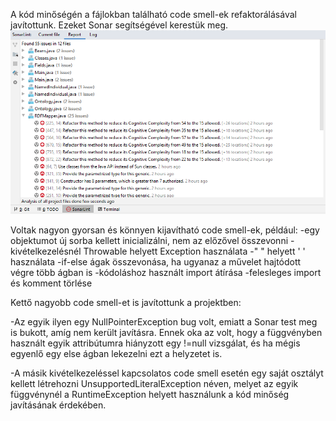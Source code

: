 A kód minőségén a fájlokban található code smell-ek refaktorálásával javítottunk. Ezeket Sonar segítségével kerestük meg. 
![](images/sonar.png)

Voltak nagyon gyorsan és könnyen kijavítható code smell-ek, például:
-egy objektumot új sorba kellett inicializálni, nem az előzővel összevonni
-kivételkezelésnél Throwable helyett Exception használata
-" " helyett ' ' használata
-if-else ágak összevonása, ha ugyanaz a művelet hajtódott végre több ágban is
-kódoláshoz használt import átírása
-felesleges import és komment törlése

Kettő nagyobb code smell-et is javítottunk a projektben:

-Az egyik ilyen egy NullPointerException bug volt, emiatt a Sonar test meg is bukott, amíg nem került javításra. Ennek oka az volt, hogy a függvényben használt egyik attribútumra hiányzott egy !=null vizsgálat, és ha mégis egyenlő egy else ágban lekezelni ezt a helyzetet is. 

-A másik kivételkezeléssel kapcsolatos code smell esetén egy saját osztályt kellett létrehozni UnsupportedLiteralException néven, melyet az egyik függvénynél a RuntimeException helyett használunk a kód minőség javításának érdekében. 
